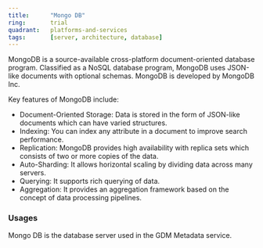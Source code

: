 ```yaml
---
title:      "Mongo DB"
ring:       trial
quadrant:   platforms-and-services
tags:       [server, architecture, database]
---
```


MongoDB is a source-available cross-platform document-oriented database program. Classified as a NoSQL database program, MongoDB uses JSON-like documents with optional schemas. MongoDB is developed by MongoDB Inc.

Key features of MongoDB include:

- Document-Oriented Storage: Data is stored in the form of JSON-like documents which can have varied structures.
- Indexing: You can index any attribute in a document to improve search performance.
- Replication: MongoDB provides high availability with replica sets which consists of two or more copies of the data.
- Auto-Sharding: It allows horizontal scaling by dividing data across many servers.
- Querying: It supports rich querying of data.
- Aggregation: It provides an aggregation framework based on the concept of data processing pipelines.

### Usages
Mongo DB is the database server used in the GDM Metadata service.